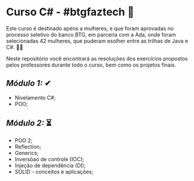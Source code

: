 

# Curso C# - #btgfaztech 📘

Este curso é destinado apens a mulheres, e que foram aprovadas no processo seletivo do banco BTG, em parceria com a Ada, onde foram selecionadas 42 mulheres, que puderam esolher entre as trilhas de Java e C#.  👯‍♀️

Neste repositório você encontrará as resoluções dos exercícios propostos pelos professores durante todo o curso, bem como os projetos finais.

## *Módulo 1:* ✔ 
* Nivelamento C#;
* POO;
  
## *Módulo 2:* ⏳

* POO 2;
* Reflection;
* Generics;
* Inversõao de controle (IOC);
* Injeção de dependência (DI);
* SOLID - conceitos e aplicações;


